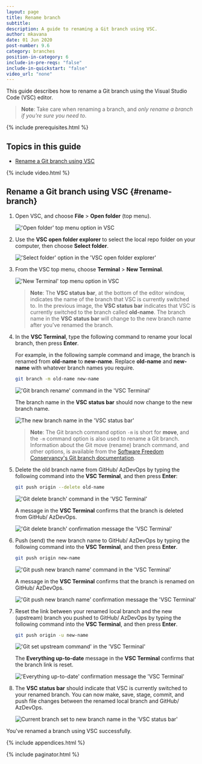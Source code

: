 ```yaml
---
layout: page
title: Rename branch
subtitle:
description: A guide to renaming a Git branch using VSC.
author: mkavana
date: 01 Jun 2020
post-number: 9.6
category: branches
position-in-category: 6
include-in-pre-reqs: "false"
include-in-quickstart: "false"
video_url: "none"
---
```


This guide describes how to rename a Git branch using the Visual Studio Code (VSC) editor.

> **Note**: Take care when renaming a branch, and *only rename a branch if you're sure you need to*.
>

{% include prerequisites.html %}

## Topics in this guide

- [Rename a Git branch using VSC](#rename-branch)

{% include video.html %}

## Rename a Git branch using VSC {#rename-branch}

1. Open VSC, and choose **File** > **Open folder** (top menu).

    !['Open folder' top menu option in VSC](../assets/images/09-branches/rename/rename-001.png)

2. Use the **VSC open folder explorer** to select the local repo folder on your computer, then choose **Select folder**.

    !['Select folder' option in the 'VSC open folder explorer'](../assets/images/09-branches/rename/rename-002.png)

3. From the VSC top menu, choose **Terminal** > **New Terminal**.

    !['New Terminal' top menu option in VSC](../assets/images/09-branches/rename/rename-003.png)

    > **Note**: The **VSC status bar**, at the bottom of the editor window, indicates the name of the branch that VSC is currently switched to. In the previous image, the **VSC status bar** indicates that VSC is currently switched to the branch called **old-name**. The branch name in the **VSC status bar** will change to the new branch name after you've renamed the branch.
    >

4. In the **VSC Terminal**, type the following command to rename your local branch, then press **Enter**.

    For example, in the following sample command and image, the branch is renamed from **old-name** to **new-name**. Replace **old-name** and **new-name** with whatever branch names you require.

    ```bash
    git branch -m old-name new-name
    ```

    !['Git branch rename' command in the 'VSC Terminal'](../assets/images/09-branches/rename/rename-004a.png)

    The branch name in the **VSC status bar** should now change to the new branch name.

    ![The new branch name in the 'VSC status bar'](../assets/images/09-branches/rename/rename-004b.png)

    > **Note**: The Git branch command option `-m` is short for **move**, and the `-m` command option is also used to rename a Git branch. Information about the Git move (rename) branch command, and other options, is available from the [Software Freedom Conservancy's Git branch documentation](https://git-scm.com/docs/git-branch).
    >

5. Delete the old branch name from GitHub/ AzDevOps by typing the following command into the **VSC Terminal**, and then press **Enter**:

    ```bash
    git push origin --delete old-name
    ```

    !['Git delete branch' command in the 'VSC Terminal'](../assets/images/09-branches/rename/rename-005a.png)

    A message in the **VSC Terminal** confirms that the branch is deleted from GitHub/ AzDevOps.

    !['Git delete branch' confirmation message the 'VSC Terminal'](../assets/images/09-branches/rename/rename-005b.png)

6. Push (send) the new branch name to GitHub/ AzDevOps by typing the following command into the **VSC Terminal**, and then press **Enter**.

    ```bash
    git push origin new-name
    ```

    !['Git push new branch name' command in the 'VSC Terminal'](../assets/images/09-branches/rename/rename-006a.png)

    A message in the **VSC Terminal** confirms that the branch is renamed on GitHub/ AzDevOps.

    !['Git push new branch name' confirmation message the 'VSC Terminal'](../assets/images/09-branches/rename/rename-006b.png)

7. Reset the link between your renamed local branch and the new (upstream) branch you pushed to GitHub/ AzDevOps by typing the following command into the **VSC Terminal**, and then press **Enter**.

    ```bash
    git push origin -u new-name
    ```

    !['Git set upstream command' in the 'VSC Terminal'](../assets/images/09-branches/rename/rename-007a.png)

    The **Everything up-to-date** message in the **VSC Terminal** confirms that the branch link is reset.

    !['Everything up-to-date' confirmation message the 'VSC Terminal'](../assets/images/09-branches/rename/rename-007b.png)

8. The **VSC status bar** should indicate that VSC is currently switched to your renamed branch. You can now make, save, stage, commit, and push file changes between the renamed local branch and GitHub/ AzDevOps.

    ![Current branch set to new branch name in the 'VSC status bar'](../assets/images/09-branches/rename/rename-008.png)

You've renamed a branch using VSC successfully.

{% include appendices.html %}

{% include paginator.html %}
